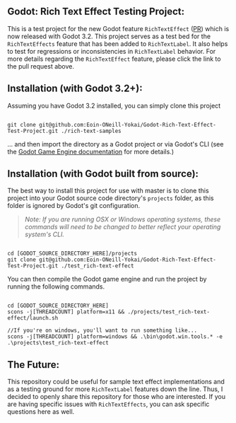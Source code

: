 ## Godot: Rich Text Effect Testing Project:
This is a test project for the new Godot feature `RichTextEffect` ([PR](https://github.com/godotengine/godot/pull/23658)) which is now released with Godot 3.2. This project serves as a test bed for the `RichTextEffects` feature that has been added to `RichTextLabel`. It also helps to test for regressions or inconsistencies in `RichTextLabel` behavior. For more details regarding the `RichTextEffect` feature, please click the link to the pull request above.

## Installation (with Godot 3.2+):

Assuming you have Godot 3.2 installed, you can simply clone this project

```

git clone git@github.com:Eoin-ONeill-Yokai/Godot-Rich-Text-Effect-Test-Project.git ./rich-text-samples

```

... and then import the directory as a Godot project or via Godot's CLI (see the [Godot Game Engine documentation](https://docs.godotengine.org/en/3.2/index.html) for more details.) 

## Installation (with Godot built from source):
The best way to install this project for use with master is to clone this project into your Godot source code directory's `projects` folder, as this folder is ignored by Godot's git configuration.

> *Note: If you are running OSX or Windows operating systems, these commands will need to be changed to better reflect your operating system's CLI.*

```

cd [GODOT_SOURCE_DIRECTORY_HERE]/projects
git clone git@github.com:Eoin-ONeill-Yokai/Godot-Rich-Text-Effect-Test-Project.git ./test_rich-text-effect

```


You can then compile the Godot game engine and run the project by running the following commands.

```

cd [GODOT_SOURCE_DIRECTORY_HERE]
scons -j[THREADCOUNT] platform=x11 && ./projects/test_rich-text-effect/launch.sh

//If you're on windows, you'll want to run something like...
scons -j[THREADCOUNT] platform=windows && .\bin\godot.win.tools.* -e .\projects\test_rich-text-effect

```

## The Future:
This repository could be useful for sample text effect implementations and as a testing ground for more `RichTextLabel` features down the line. Thus, I decided to openly share this repository for those who are interested. If you are having specific issues with `RichTextEffects`, you can ask specific questions here as well. 
